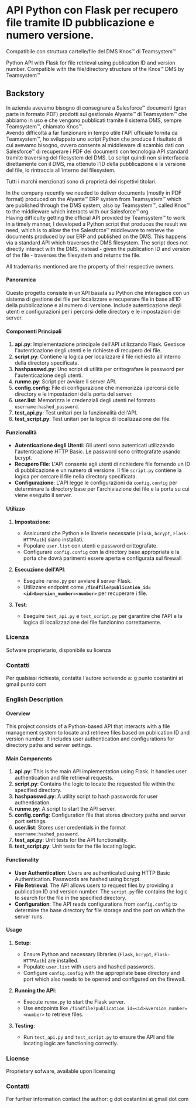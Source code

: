 # API Python con Flask per recupero file tramite ID pubblicazione e numero versione.

Compatibile con struttura cartelle/file del DMS Knos™ di Teamsystem™  

Python API with Flask for file retrieval using publication ID and version number. Compatible with the file/directory structure of the Knos™ DMS by Teamsystem™

## Backstory
In azienda avevamo bisogno di consegnare a Salesforce™ documenti (gran parte in formato PDF) prodotti sul gestionale Alyante™ di Teamsystem™ che abbiamo in uso e che vengono pubblicati tramite il sistema DMS, sempre Teamsystem™, chiamato Knos™.  
Avendo difficoltá a far funzionare in tempo utile l'API ufficiale fornita da Teamsystem™, ho sviluppato uno script Python che produce il risultato di cui avevamo bisogno, ovvero consente al middleware di scambio dati con Salesforce™ di recuperare i PDF dei documenti con tecnologia API standard tramite traversing del filesystem del DMS. Lo script quindi non si interfaccia direttamente con il DMS, ma ottenuto l'ID della pubblicazione e la versione del file, lo rintraccia all'interno del filesystem.

Tutti i marchi menzionati sono di proprietá dei rispettivi titolari.

In the company recently we needed to deliver documents (mostly in PDF format) produced on the Alyante™ ERP system from Teamsystem™ which are published through the DMS system, also by Teamsystem™, called Knos™ to the middleware which interacts with our Salesforce™ org.  
Having difficulty getting the official API provided by Teamsystem™ to work in a timely manner, I developed a Python script that produces the result we need, which is to allow the the Salesforce™ middleware to retrieve the documents produced by our ERP and published on the DMS. This happens via a standard API which traverses the DMS filesystem. The script does not directly interact with the DMS, instead - given the publication ID and version of the file - traverses the filesystem and returns the file.

All trademarks mentioned are the property of their respective owners.  


#### Panoramica
Questo progetto consiste in un'API basata su Python che interagisce con un sistema di gestione dei file per localizzare e recuperare file in base all'ID della pubblicazione e al numero di versione. Include autenticazione degli utenti e configurazioni per i percorsi delle directory e le impostazioni del server.

#### Componenti Principali
1. **api.py**: Implementazione principale dell'API utilizzando Flask. Gestisce l'autenticazione degli utenti e le richieste di recupero dei file.
2. **script.py**: Contiene la logica per localizzare il file richiesto all'interno della directory specificata.
3. **hashpasswd.py**: Uno script di utilità per crittografare le password per l'autenticazione degli utenti.
4. **runme.py**: Script per avviare il server API.
5. **config.config**: File di configurazione che memorizza i percorsi delle directory e le impostazioni della porta del server.
6. **user.list**: Memorizza le credenziali degli utenti nel formato `username:hashed_password`.
7. **test_api.py**: Test unitari per la funzionalità dell'API.
8. **test_script.py**: Test unitari per la logica di localizzazione dei file.

#### Funzionalità
- **Autenticazione degli Utenti**: Gli utenti sono autenticati utilizzando l'autenticazione HTTP Basic. Le password sono crittografate usando bcrypt.
- **Recupero File**: L'API consente agli utenti di richiedere file fornendo un ID di pubblicazione e un numero di versione. Il file `script.py` contiene la logica per cercare il file nella directory specificata.
- **Configurazione**: L'API legge le configurazioni da `config.config` per determinare la directory base per l'archiviazione dei file e la porta su cui viene eseguito il server.

#### Utilizzo
1. **Impostazione**:
   - Assicurarsi che Python e le librerie necessarie (`Flask`, `bcrypt`, `Flask-HTTPAuth`) siano installati.
   - Popolare `user.list` con utenti e password crittografate.
   - Configurare `config.config` con la directory base appropriata e la porta che dovrá parimenti essere aperta e configurata sul firewall

2. **Esecuzione dell'API**:
   - Eseguire `runme.py` per avviare il server Flask.
   - Utilizzare endpoint come **`/findfile?publication_id=<id>&version_number=<number>`** per recuperare i file.

3. **Test**:
   - Eseguire `test_api.py` e `test_script.py` per garantire che l'API e la logica di localizzazione dei file funzionino correttamente.

### Licenza
Sofware proprietario, disponibile su licenza

### Contatti
Per qualsiasi richiesta, contatta l'autore scrivendo a: g punto costantini at gmail punto com


### English Description

#### Overview
This project consists of a Python-based API that interacts with a file management system to locate and retrieve files based on publication ID and version number. It includes user authentication and configurations for directory paths and server settings.

#### Main Components
1. **api.py**: This is the main API implementation using Flask. It handles user authentication and file retrieval requests.
2. **script.py**: Contains the logic to locate the requested file within the specified directory.
3. **hashpasswd.py**: A utility script to hash passwords for user authentication.
4. **runme.py**: A script to start the API server.
5. **config.config**: Configuration file that stores directory paths and server port settings.
6. **user.list**: Stores user credentials in the format `username:hashed_password`.
7. **test_api.py**: Unit tests for the API functionality.
8. **test_script.py**: Unit tests for the file locating logic.

#### Functionality
- **User Authentication**: Users are authenticated using HTTP Basic Authentication. Passwords are hashed using bcrypt.
- **File Retrieval**: The API allows users to request files by providing a publication ID and version number. The `script.py` file contains the logic to search for the file in the specified directory.
- **Configuration**: The API reads configurations from `config.config` to determine the base directory for file storage and the port on which the server runs.

#### Usage
1. **Setup**:
   - Ensure Python and necessary libraries (`Flask`, `bcrypt`, `Flask-HTTPAuth`) are installed.
   - Populate `user.list` with users and hashed passwords.
   - Configure `config.config` with the appropriate base directory and port which also needs to be opened and configured on the firewall.

2. **Running the API**:
   - Execute `runme.py` to start the Flask server.
   - Use endpoints like `/findfile?publication_id=<id>&version_number=<number>` to retrieve files.

3. **Testing**:
   - Run `test_api.py` and `test_script.py` to ensure the API and file locating logic are functioning correctly.
  
  
### License
Proprietary sofware, available upon licensing

### Contatti
For further information contact the author: g dot costantini at gmail dot com



